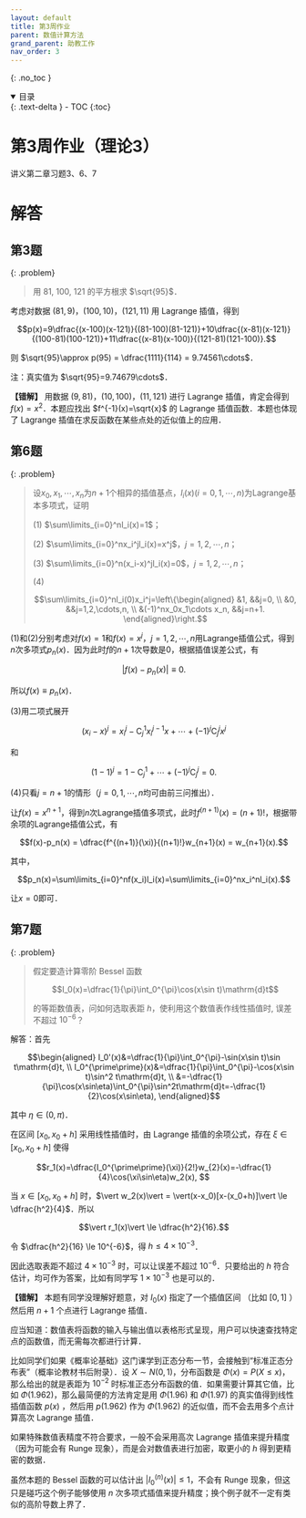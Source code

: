 ```yaml
---
layout: default
title: 第3周作业
parent: 数值计算方法
grand_parent: 助教工作
nav_order: 3
---
```


{: .no_toc }

<details open markdown="block">
  <summary>
    目录
  </summary>
  {: .text-delta }
- TOC
{:toc}
</details>


# 第3周作业（理论3）

讲义第二章习题3、6、7

# 解答

## 第3题

{: .problem}
> 用 81, 100, 121 的平方根求 $\sqrt{95}$．

考虑对数据 $(81,9)$，$(100,10)$，$(121,11)$ 用 Lagrange 插值，得到

$$p(x)=9\dfrac{(x-100)(x-121)}{(81-100)(81-121)}+10\dfrac{(x-81)(x-121)}{(100-81)(100-121)}+11\dfrac{(x-81)(x-100)}{(121-81)(121-100)}.$$

则 $\sqrt{95}\approx p(95) = \dfrac{1111}{114} = 9.74561\cdots$．

注：真实值为 $\sqrt{95}=9.74679\cdots$．

**【错解】** 用数据 $(9,81)$，$(10,100)$，$(11,121)$ 进行 Lagrange 插值，肯定会得到 $f(x)=x^2$．本题应找出 $f^{-1}(x)=\sqrt{x}$ 的 Lagrange 插值函数．本题也体现了 Lagrange 插值在求反函数在某些点处的近似值上的应用．

## 第6题

{: .problem}
> 设$x_0,x_1,\cdots,x_n$为$n+1$个相异的插值基点，$l_i(x)(i=0,1,\cdots,n)$为Lagrange基本多项式，证明
>
> (1) $\sum\limits_{i=0}^nl_i(x)=1$；
>
> (2) $\sum\limits_{i=0}^nx_i^jl_i(x)=x^j$，$j=1,2,\cdots,n$；
>
> (3) $\sum\limits_{i=0}^n(x_i-x)^jl_i(x)=0$，$j=1,2,\cdots,n$；
>
> (4) 
>
> $$\sum\limits_{i=0}^nl_i(0)x_i^j=\left\{\begin{aligned}
&1, &&j=0, \\
&0, &&j=1,2,\cdots,n, \\
&(-1)^nx_0x_1\cdots x_n, &&j=n+1.
\end{aligned}\right.$$

(1)和(2)分别考虑对$f(x)=1$和$f(x)=x^j$，$j=1,2,\cdots,n$用Lagrange插值公式，得到$n$次多项式$p_n(x)$．因为此时$f$的$n+1$次导数是0，根据插值误差公式，有

$$|f(x)-p_n(x)|\equiv 0.$$

所以$f(x)\equiv p_n(x)$．

(3)用二项式展开

$$(x_i-x)^j=x_i^j-\mathrm{C}_j^1x_i^{j-1}x+\cdots+(-1)^j\mathrm{C}_j^jx^j$$

和

$$(1-1)^j=1-\mathrm{C}_j^1+\cdots+(-1)^j\mathrm{C}_j^j=0.$$

(4)只看$j=n+1$的情形（$j=0,1,\cdots,n$均可由前三问推出）．

让$f(x)=x^{n+1}$，得到$n$次Lagrange插值多项式，此时$f^{(n+1)}(x)=(n+1)!$，根据带余项的Lagrange插值公式，有

$$f(x)-p_n(x) = \dfrac{f^{(n+1)}(\xi)}{(n+1)!}w_{n+1}(x)
= w_{n+1}(x).$$

其中，

$$p_n(x)=\sum\limits_{i=0}^nf(x_i)l_i(x)=\sum\limits_{i=0}^nx_i^nl_i(x).$$

让$x=0$即可．

## 第7题

{: .problem}
> 假定要造计算零阶 Bessel 函数
>
> $$I_0(x)=\dfrac{1}{\pi}\int_0^{\pi}\cos(x\sin t)\mathrm{d}t$$
>
> 的等距数值表，问如何选取表距 $h$，使利用这个数值表作线性插值时, 误差不超过 $10^{-6}$？

解答：首先

$$\begin{aligned}
I_0'(x)&=\dfrac{1}{\pi}\int_0^{\pi}-\sin(x\sin t)\sin t\mathrm{d}t, \\
I_0^{\prime\prime}(x)&=\dfrac{1}{\pi}\int_0^{\pi}-\cos(x\sin t)\sin^2 t\mathrm{d}t, \\
&=-\dfrac{1}{\pi}\cos(x\sin\eta)\int_0^{\pi}\sin^2t\mathrm{d}t=-\dfrac{1}{2}\cos(x\sin\eta),
\end{aligned}$$

其中 $\eta\in(0,\pi)$．

在区间 $[x_0,x_0+h]$ 采用线性插值时，由 Lagrange 插值的余项公式，存在 $\xi\in[x_0,x_0+h]$ 使得

$$r_1(x)=\dfrac{I_0^{\prime\prime}(\xi)}{2!}w_{2}(x)=-\dfrac{1}{4}\cos(\xi\sin\eta)w_2(x), $$

当 $x\in[x_0,x_0+h]$ 时，$\vert w_2(x)\vert = \vert(x-x_0)[x-(x_0+h)]\vert \le \dfrac{h^2}{4}$．所以

$$\vert r_1(x)\vert \le \dfrac{h^2}{16}.$$

令 $\dfrac{h^2}{16} \le 10^{-6}$，得 $h\le 4\times 10^{-3}$．

因此选取表距不超过 $4\times 10^{-3}$ 时，可以让误差不超过 $10^{-6}$．只要给出的 $h$ 符合估计，均可作为答案，比如有同学写 $1\times 10^{-3}$ 也是可以的．

**【错解】** 本题有同学没理解好题意，对 $I_0(x)$ 指定了一个插值区间 （比如 $[0,1]$ ）然后用 $n+1$ 个点进行 Lagrange 插值．

应当知道：数值表将函数的输入与输出值以表格形式呈现，用户可以快速查找特定点的函数值，而无需每次都进行计算．

比如同学们如果《概率论基础》这门课学到正态分布一节，会接触到“标准正态分布表”（概率论教材书后附录）．设 $X\sim N(0,1)$，分布函数是 $\Phi(x)=P(X\le x)$，那么给出的就是表距为 $10^{-2}$ 时标准正态分布函数的值．如果需要计算其它值，比如 $\Phi(1.962)$，那么最简便的方法肯定是用  $\Phi(1.96)$ 和 $\Phi(1.97)$ 的真实值得到线性插值函数 $p(x)$ ，然后用 $p(1.962)$ 作为 $\Phi(1.962)$ 的近似值，而不会去用多个点计算高次 Lagrange 插值．

如果特殊数值表精度不符合要求，一般不会采用高次 Lagrange 插值来提升精度（因为可能会有 Runge 现象），而是会对数值表进行加密，取更小的 $h$ 得到更精密的数据．

虽然本题的 Bessel 函数的可以估计出 $\vert I_0^{(n)}(x)\vert \le 1$，不会有 Runge 现象，但这只是碰巧这个例子能够使用 $n$ 次多项式插值来提升精度；换个例子就不一定有类似的高阶导数上界了．







